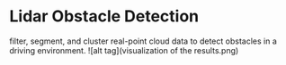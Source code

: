 # Lidar Obstacle Detection
filter, segment, and cluster real-point cloud data to detect obstacles in a driving environment.
![alt tag](visualization of the results.png)
